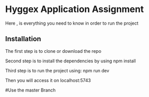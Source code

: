 # Hyggex Application Assignment


Here  , is  everything  you need  to know  in order to  run the  project


## Installation

The first step is to  clone or download the repo


Second step is  to  install the dependencies by using 
npm install

Third  step is to run the project using:
npm run dev


Then  you will access  it  on localhost:5743 


#Use the  master Branch
